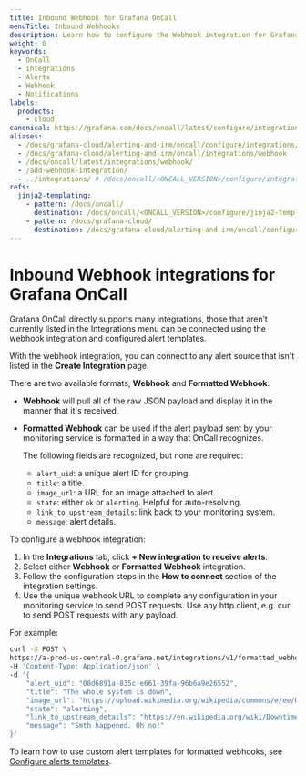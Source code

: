 ```yaml
---
title: Inbound Webhook for Grafana OnCall
menuTitle: Inbound Webhooks
description: Learn how to configure the Webhook integration for Grafana OnCall.
weight: 0
keywords:
  - OnCall
  - Integrations
  - Alerts
  - Webhook
  - Notifications
labels:
  products:
    - cloud
canonical: https://grafana.com/docs/oncall/latest/configure/integrations/references/webhook
aliases:
  - /docs/grafana-cloud/alerting-and-irm/oncall/configure/integrations/references/webhook
  - /docs/grafana-cloud/alerting-and-irm/oncall/integrations/webhook
  - /docs/oncall/latest/integrations/webhook/
  - /add-webhook-integration/
  - ../integrations/ # /docs/oncall/<ONCALL_VERSION>/configure/integrations/references/webhook
refs:
  jinja2-templating:
    - pattern: /docs/oncall/
      destination: /docs/oncall/<ONCALL_VERSION>/configure/jinja2-templating/
    - pattern: /docs/grafana-cloud/
      destination: /docs/grafana-cloud/alerting-and-irm/oncall/configure/jinja2-templating/
---
```


# Inbound Webhook integrations for Grafana OnCall

Grafana OnCall directly supports many integrations, those that aren’t currently listed in the Integrations menu can be
connected using the webhook integration and configured alert templates.

With the webhook integration, you can connect to any alert source that isn't listed in the **Create Integration** page.

There are two available formats, **Webhook** and **Formatted Webhook**.

- **Webhook** will pull all of the raw JSON payload and display it in the manner that it's received.
- **Formatted Webhook** can be used if the alert payload sent by your monitoring service is formatted in a way that
  OnCall recognizes.

  The following fields are recognized, but none are required:

  - `alert_uid`: a unique alert ID for grouping.
  - `title`: a title.
  - `image_url`: a URL for an image attached to alert.
  - `state`: either `ok` or `alerting`. Helpful for auto-resolving.
  - `link_to_upstream_details`: link back to your monitoring system.
  - `message`: alert details.

To configure a webhook integration:

1. In the **Integrations** tab, click **+ New integration to receive alerts**.
2. Select either **Webhook** or **Formatted Webhook** integration.
3. Follow the configuration steps in the **How to connect** section of the integration settings.
4. Use the unique webhook URL to complete any configuration in your monitoring service to send POST requests. Use any
   http client, e.g. curl to send POST requests with any payload.

For example:

```bash
curl -X POST \
https://a-prod-us-central-0.grafana.net/integrations/v1/formatted_webhook/m12xmIjOcgwH74UF8CN4dk0Dh/ \
-H 'Content-Type: Application/json' \
-d '{
    "alert_uid": "08d6891a-835c-e661-39fa-96b6a9e26552",
    "title": "The whole system is down",
    "image_url": "https://upload.wikimedia.org/wikipedia/commons/e/ee/Grumpy_Cat_by_Gage_Skidmore.jpg",
    "state": "alerting",
    "link_to_upstream_details": "https://en.wikipedia.org/wiki/Downtime",
    "message": "Smth happened. Oh no!"
}'
```

To learn how to use custom alert templates for formatted webhooks, see
[Configure alerts templates](ref:jinja2-templating).

